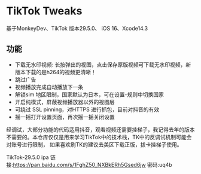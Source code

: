 # TikTok Tweaks
基于MonkeyDev、TikTok 版本29.5.0、 iOS 16、Xcode14.3

## 功能
- 下载无水印视频: 长按弹出的视图，点击保存原版视频可下载无水印视频，新版本下载的是h264的视频更清晰！
- 跳过广告
- 视频播放完成自动播放下一条
- 解锁sim 地区限制，国家默认为日本，可在设置-规则中切换国家
- 开启纯模式，屏蔽视频播放器以外的视图层
- 可绕过 SSL pinning，对HTTPS 进行抓包，目前对抖音的有效
- 摇一摇打开设置页面，再次摇一摇关闭设置

经调试，大部分功能的代码适用抖音，观看视频还需要挂梯子，我记得去年的版本不需要的。本仓库仅仅是用来学习TikTok中的技术栈，TK中的反调试机制可能会对账号进行限制， 如果喜欢刷TK的建议去美区下载正版，拔卡挂梯子使用。


TikTok-29.5.0 ipa 链接:https://pan.baidu.com/s/1FghZ50_NXBkERh5Gsed6jw  密码:uq4b
